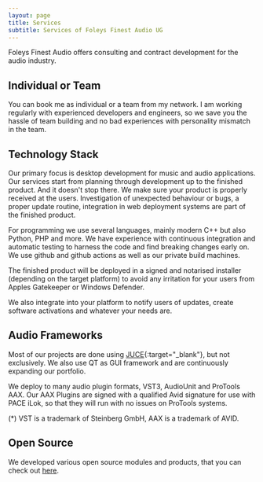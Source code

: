 ```yaml
---
layout: page
title: Services
subtitle: Services of Foleys Finest Audio UG
---
```



Foleys Finest Audio offers consulting and contract development for the audio industry.

Individual or Team
------------------

You can book me as individual or a team from my network. I am working regularly with
experienced developers and engineers, so we save you the hassle of team building and
no bad experiences with personality mismatch in the team.


Technology Stack
----------------

Our primary focus is desktop development for music and audio applications. 
Our services start from planning through development up to the finished product.
And it doesn't stop there. We make sure your product is properly received at the users.
Investigation of unexpected behaviour or bugs, a proper update routine, integration
in web deployment systems are part of the finished product.

For programming we use several languages, mainly modern C++ but also Python, PHP and more.
We have experience with continuous integration and automatic testing to harness the code
and find breaking changes early on. We use github and github actions as well as our private
build machines.

The finished product will be deployed in a signed and notarised installer (depending
on the target platform) to avoid any irritation for your users from Apples Gatekeeper or
Windows Defender.

We also integrate into your platform to notify users of updates, create software 
activations and whatever your needs are.


Audio Frameworks
----------------

Most of our projects are done using [JUCE](https://juce.com){:target="_blank"}, but not exclusively.
We also use QT as GUI framework and are continuously expanding our portfolio.

We deploy to many audio plugin formats, VST3, AudioUnit and ProTools AAX. Our AAX 
Plugins are signed with a qualified Avid signature for use with PACE iLok, so that they 
will run with no issues on ProTools systems.

(*) VST is a trademark of Steinberg GmbH, AAX is a trademark of AVID.


Open Source
-----------

We developed various open source modules and products, that you can check out [here](/open-source/).

